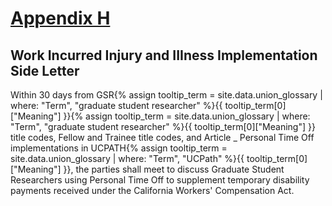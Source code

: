 # <a href="https://qa.ucnet.universityofcalifornia.edu/wp-content/uploads/labor/bargaining-units/br/docs/br_appendix-h_work-incurred-injury-and-illness_sl.pdf">Appendix H</a> 

## Work Incurred Injury and IIIness Implementation Side Letter

Within 30 days from <span class="tooltip"><span class="tooltip">GSR<span class="tooltip-text">{% assign tooltip_term = site.data.union_glossary | where: "Term", "graduate student researcher" %}{{ tooltip_term[0]["Meaning"] }}</span></span><span class="tooltip-text">{% assign tooltip_term = site.data.union_glossary | where: "Term", "graduate student researcher" %}{{ tooltip_term[0]["Meaning"] }}</span></span> title codes, Fellow and Trainee title codes, and Article _ Personal Time Off implementations in <span class="tooltip">UCPATH<span class="tooltip-text">{% assign tooltip_term = site.data.union_glossary | where: "Term", "UCPath" %}{{ tooltip_term[0]["Meaning"] }}</span></span>, the parties shall meet to discuss Graduate Student Researchers using Personal Time Off to supplement temporary disability payments received under the California Workers' Compensation Act.

